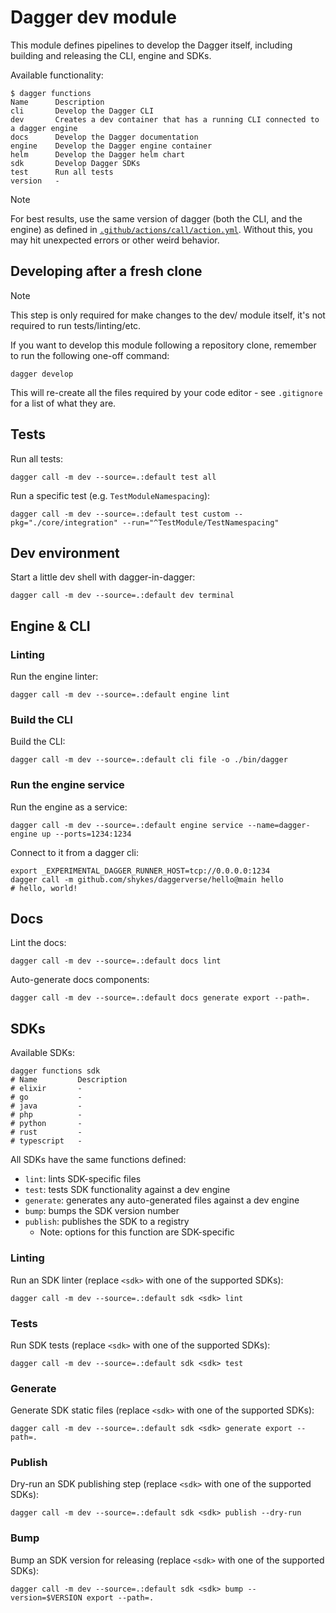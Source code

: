 # Dagger dev module

This module defines pipelines to develop the Dagger itself, including building and releasing the CLI, engine and SDKs.

Available functionality:

    $ dagger functions
    Name      Description
    cli       Develop the Dagger CLI
    dev       Creates a dev container that has a running CLI connected to a dagger engine
    docs      Develop the Dagger documentation
    engine    Develop the Dagger engine container
    helm      Develop the Dagger helm chart
    sdk       Develop Dagger SDKs
    test      Run all tests
    version   -

> [!NOTE]
>
> For best results, use the same version of dagger (both the CLI, and the
> engine) as defined in [`.github/actions/call/action.yml`](../.github/actions/call/action.yml).
> Without this, you may hit unexpected errors or other weird behavior.

## Developing after a fresh clone

> [!NOTE]
>
> This step is only required for make changes to the dev/ module itself, it's
> not required to run tests/linting/etc.

If you want to develop this module following a repository clone, remember to
run the following one-off command:

    dagger develop

This will re-create all the files required by your code editor - see
`.gitignore` for a list of what they are.

## Tests

Run all tests:

    dagger call -m dev --source=.:default test all

Run a specific test (e.g. `TestModuleNamespacing`):

    dagger call -m dev --source=.:default test custom --pkg="./core/integration" --run="^TestModule/TestNamespacing"

## Dev environment

Start a little dev shell with dagger-in-dagger:

    dagger call -m dev --source=.:default dev terminal

## Engine & CLI

### Linting

Run the engine linter:

    dagger call -m dev --source=.:default engine lint

### Build the CLI

Build the CLI:

    dagger call -m dev --source=.:default cli file -o ./bin/dagger

### Run the engine service

Run the engine as a service:

    dagger call -m dev --source=.:default engine service --name=dagger-engine up --ports=1234:1234

Connect to it from a dagger cli:

    export _EXPERIMENTAL_DAGGER_RUNNER_HOST=tcp://0.0.0.0:1234
    dagger call -m github.com/shykes/daggerverse/hello@main hello
    # hello, world!

## Docs

Lint the docs:

    dagger call -m dev --source=.:default docs lint

Auto-generate docs components:

    dagger call -m dev --source=.:default docs generate export --path=.

## SDKs

Available SDKs:

    dagger functions sdk
    # Name         Description
    # elixir       -
    # go           -
    # java         -
    # php          -
    # python       -
    # rust         -
    # typescript   -

All SDKs have the same functions defined:

- `lint`: lints SDK-specific files
- `test`: tests SDK functionality against a dev engine
- `generate`: generates any auto-generated files against a dev engine
- `bump`: bumps the SDK version number
- `publish`: publishes the SDK to a registry
    - Note: options for this function are SDK-specific

### Linting

Run an SDK linter (replace `<sdk>` with one of the supported SDKs):

    dagger call -m dev --source=.:default sdk <sdk> lint

### Tests

Run SDK tests (replace `<sdk>` with one of the supported SDKs):

    dagger call -m dev --source=.:default sdk <sdk> test

### Generate

Generate SDK static files (replace `<sdk>` with one of the supported SDKs):

    dagger call -m dev --source=.:default sdk <sdk> generate export --path=.

### Publish

Dry-run an SDK publishing step (replace `<sdk>` with one of the supported SDKs):

    dagger call -m dev --source=.:default sdk <sdk> publish --dry-run

### Bump

Bump an SDK version for releasing (replace `<sdk>` with one of the supported SDKs):

    dagger call -m dev --source=.:default sdk <sdk> bump --version=$VERSION export --path=.
